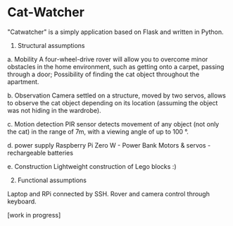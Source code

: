 # Cat-Watcher

"Catwatcher" is a  simply application based on Flask and written in Python.

1. Structural assumptions

a. Mobility
A four-wheel-drive rover will allow you to overcome minor obstacles in the home environment, such as getting onto a carpet, passing through a door;
Possibility of finding the cat object throughout the apartment.

b. Observation
Camera settled on a structure, moved by two servos, allows to observe the cat object depending on its location (assuming the object was not hiding in the wardrobe).

c. Motion detection
PIR sensor detects movement of any object (not only the cat)  in the range of 7m, with a viewing angle of up to 100 °.

d. power supply
Raspberry Pi Zero W - Power Bank 
Motors & servos - rechargeable batteries 

e. Construction
Lightweight construction of Lego blocks :)


2. Functional assumptions

Laptop and RPi connected by SSH.
Rover and camera control through keyboard.



[work in progress]
